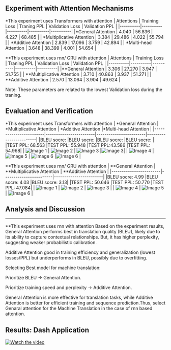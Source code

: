## Experiment with Attention Mechanisms
*This experiment uses Transformers with attention
| Attentions | Training Loss | Traning PPL | Validation Loss | Validation PPL |
|----------|----------|----------|----------|----------|
|*General Attention    | 4.040     | 56.836     | 4.227     | 68.485     |
| *Multiplicative Attention   | 3.384     | 29.486     | 4.022     | 55.794     |
| *Additive Attention  | 2.839    |   17.096   | 3.759    | 42.894     |
| *Multi-head Attention  | 3.648    | 38.399     |  4.001   | 54.654    |

**This experiment uses rnn/ GRU with attention
| Attentions | Training Loss | Traning PPL | Validation Loss | Validation PPL |
|----------|----------|----------|----------|----------|
|**General Attention    | 3.306     | 27.270     | 3.947     | 51.755     |
| **Multiplicative Attention   | 3.710     | 40.863     | 3.937     | 51.271     |
| **Additive Attention  | 2.570     | 13.064     | 3.904     | 49.624     |

Note: These parameters are related to the lowest Validation loss during the traning.
## Evaluation and Verification
*This experiment uses Transformers with attention
| *General Attention | *Multiplicative Attention | *Additive Attention |*Multi-head Attention |
|------------------------|------------------------|------------------------|------------------------|
|BLEU socre:  |BLEU socre:  |BLEU socre: |BLEU socre: | 
|TEST PPL: 68.563 |TEST PPL: 55.948 |TEST PPL:43.586 |TEST PPL: 54.968|
| ![Image 1](genaralAttention_trans1.png) | ![Image 2](multiplicativeAttention1.png) | ![Image 3](AdditiveAttention_trans1.png) |![Image 3](multiplicativeAttention1.png)|
| ![Image 4](genaralAttention_trans2.png) | ![Image 5](multiplicativeAttention2.png) | ![Image 6](AdditiveAttention_trans2.png) |![Image 6](multiplicativeAttention2.png) |


**This experiment uses rnn/ GRU with attention
| **General Attention | **Multiplicative Attention | **Additive Attention |
|------------------------|------------------------|------------------------|
|BLEU socre: 4.99 |BLEU socre: 4.03 |BLEU socre: 3.13|
|TEST PPL: 50.646 |TEST PPL: 50.770 |TEST PPL: 47.084|
| ![Image 1](genaralAttention1.png) | ![Image 2](multiplicativeAttention1.png) | ![Image 3](AdditiveAttention1.png) |
| ![Image 4](genaralAttention2.png) | ![Image 5](multiplicativeAttention2.png) | ![Image 6](AdditiveAttention2.png) |

## Analysis and Discussion

-------------------------------------------------------------------------------------------------------------------------------------------------------------------------
**This experiment uses rnn with attention
Based on the experiment results, General Attention performs best in translation quality (BLEU), likely due to its ability to capture contextual relationships. But, it has higher perplexity, suggesting weaker probabilistic calibration.

Additive Attention good in training efficiency and generalization (lowest losses/PPL) but underperforms in BLEU, possibly due to overfitting.

Selecting Best model for machine translation:

Prioritize BLEU -> General Attention.

Prioritize training speed and perplexity -> Additive Attention.

General Attention is more effective for translation tasks, while Additive Attention is better for efficient training and sequence prediction.Thus, select Genaral attention for the Machine Translation in the case of rnn based attention.

## Results: Dash Application
[![Watch the video](https://img.youtube.com/vi/7lEQ16-U0V8/maxresdefault.jpg)](https://www.youtube.com/watch?v=7lEQ16-U0V8)


